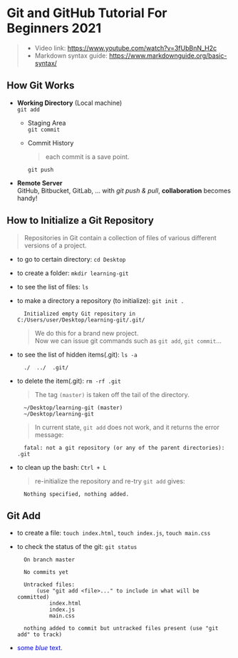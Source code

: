 # Git and GitHub Tutorial For Beginners 2021
> 
> - Video link: https://www.youtube.com/watch?v=3fUbBnN_H2c
> - Markdown syntax guide: https://www.markdownguide.org/basic-syntax/
>
## How Git Works

* **Working Directory** (Local machine)  
    `git add`
  * Staging Area  
    `git commit`
  * Commit History  
  
    > each commit is a save point.  

    `git push`

* **Remote Server**  
    GitHub, Bitbucket, GitLab, ...
    with _git push & pull_, **collaboration** becomes handy!

## How to Initialize a Git Repository

> Repositories in Git contain a collection of files of various different versions of a project.

* to go to certain directory: `cd Desktop`
* to create a folder: `mkdir learning-git`
* to see the list of files: `ls`
* to make a directory a repository (to initialize): `git init .`

        Initialized empty Git repository in C:/Users/user/Desktop/learning-git/.git/  

    > We do this for a brand new project.  
    > Now we can issue git commands such as `git add`, `git commit`...

* to see the list of hidden items(.git): `ls -a`  

        ./  ../  .git/

* to delete the item(.git): `rm -rf .git`  
  
    > The tag `(master)`  is taken off the tail of the directory.  

        ~/Desktop/learning-git (master)
        ~/Desktop/learning-git

    > In current state, `git add` does not work, and it returns the error message:

        fatal: not a git repository (or any of the parent directories): .git

* to clean up the bash: `Ctrl + L`  


    > re-initialize the repository and re-try `git add` gives:

        Nothing specified, nothing added.


## Git Add
* to create a file: `touch index.html`, `touch index.js`, `touch main.css`
* to check the status of the git: `git status`

        On branch master

        No commits yet

        Untracked files:
            (use "git add <file>..." to include in what will be committed)
                index.html
                index.js
                main.css

        nothing added to commit but untracked files present (use "git add" to track)

* <span style="color:blue">some *blue* text</span>.